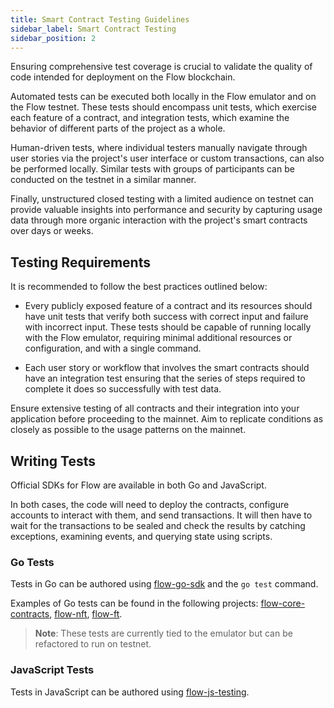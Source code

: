 ```yaml
---
title: Smart Contract Testing Guidelines
sidebar_label: Smart Contract Testing
sidebar_position: 2
---
```


Ensuring comprehensive test coverage is crucial to validate the quality of code intended for deployment on the Flow blockchain.

Automated tests can be executed both locally in the Flow emulator and on the Flow testnet. These tests should encompass unit tests, which exercise each feature of a contract, and integration tests, which examine the behavior of different parts of the project as a whole.

Human-driven tests, where individual testers manually navigate through user stories via the project's user interface or custom transactions, can also be performed locally. Similar tests with groups of participants can be conducted on the testnet in a similar manner.

Finally, unstructured closed testing with a limited audience on testnet can provide valuable insights into performance and security by capturing usage data through more organic interaction with the project's smart contracts over days or weeks.

## Testing Requirements

It is recommended to follow the best practices outlined below:

- Every publicly exposed feature of a contract and its resources should have unit tests that verify both success with correct input and failure with incorrect input. These tests should be capable of running locally with the Flow emulator, requiring minimal additional resources or configuration, and with a single command.

- Each user story or workflow that involves the smart contracts should have an integration test ensuring that the series of steps required to complete it does so successfully with test data.

Ensure extensive testing of all contracts and their integration into your application before proceeding to the mainnet. Aim to replicate conditions as closely as possible to the usage patterns on the mainnet.

## Writing Tests

Official SDKs for Flow are available in both Go and JavaScript.

In both cases, the code will need to deploy the contracts, configure accounts to interact with them, and send transactions. It will then have to wait for the transactions to be sealed and check the results by catching exceptions, examining events, and querying state using scripts.

### Go Tests

Tests in Go can be authored using [flow-go-sdk](https://github.com/onflow/flow-go-sdk) and the `go test` command.

Examples of Go tests can be found in the following projects: [flow-core-contracts](https://github.com/onflow/flow-core-contracts/tree/master/lib/go/test), [flow-nft](https://github.com/onflow/flow-nft/tree/master/lib/go/test), [flow-ft](https://github.com/onflow/flow-ft/tree/master/lib/go/test).

> **Note**: These tests are currently tied to the emulator but can be refactored to run on testnet.

### JavaScript Tests

Tests in JavaScript can be authored using [flow-js-testing](https://github.com/onflow/flow-js-testing).
